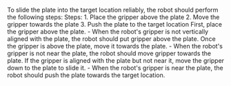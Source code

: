 To slide the plate into the target location reliably, the robot should perform the following steps:
    Steps:  1. Place the gripper above the plate  2. Move the gripper towards the plate  3. Push the plate to the target location
    First, place the gripper above the plate.
    - When the robot's gripper is not vertically aligned with the plate, the robot should put gripper above the plate.
    Once the gripper is above the plate, move it towards the plate.
    - When the robot's gripper is not near the plate, the robot should move gripper towards the plate.
    If the gripper is aligned with the plate but not near it, move the gripper down to the plate to slide it.
    - When the robot's gripper is near the plate, the robot should push the plate towards the target location.